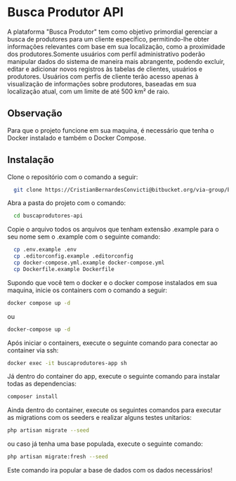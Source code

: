 # Busca Produtor API

A plataforma "Busca Produtor" tem como objetivo primordial gerenciar a busca de produtores para um cliente específico, permitindo-lhe obter informações relevantes com base em sua localização, como a proximidade dos produtores.Somente usuários com perfil administrativo poderão manipular dados do sistema de maneira mais abrangente, podendo excluir, editar e adicionar novos registros às tabelas de clientes, usuários e produtores.
Usuários com perfis de cliente terão acesso apenas à visualização de informações sobre produtores, baseadas em sua localização atual, com um limite de até 500 km² de raio.

## Observação

Para que o projeto funcione em sua maquina, é necessário que tenha o Docker instalado e também o Docker Compose.

## Instalação

Clone o repositório com o comando a seguir:

```bash
  git clone https://CristianBernardesConvicti@bitbucket.org/via-group/buscaprodutores-api.git
```

Abra a pasta do projeto com o comando:

```bash
  cd buscaprodutores-api
```

Copie o arquivo todos os arquivos que tenham extensão .example para o seu nome sem o .example com o seguinte comando:

```bash
  cp .env.example .env
  cp .editorconfig.example .editorconfig
  cp docker-compose.yml.example docker-compose.yml
  cp Dockerfile.example Dockerfile
```

Supondo que você tem o docker e o docker compose instalados em sua maquina, inicie os containers com o comando a seguir:

```bash
docker compose up -d
```

ou

```bash
docker-compose up -d
```

Após iniciar o containers, execute o seguinte comando para conectar ao container via ssh:

```bash
docker exec -it buscaprodutores-app sh
```

Já dentro do container do app, execute o seguinte comando para instalar todas as dependencias:

```bash
composer install
```

Ainda dentro do container, execute os seguintes comandos para executar as migrations com os seeders e realizar alguns testes unitarios:

```bash
php artisan migrate --seed
```

ou caso já tenha uma base populada, execute o seguinte comando:

```bash
php artisan migrate:fresh --seed
```

Este comando ira popular a base de dados com os dados necessários!
